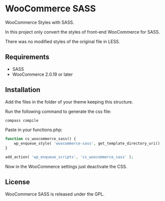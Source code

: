 WooCommerce SASS
===================

WooCommerce Styles with SASS.

In this project only convert the styles of front-end WooCommerce for SASS.

There was no modified styles of the original file in LESS.

## Requirements ##

* SASS
* WooCommerce 2.0.19 or later

## Installation ##

Add the files in the folder of your theme keeping this structure.

Run the following command to generate the css file:

```bash
compass compile
```

Paste in your functions.php:

```php
function cs_woocommerce_sass() {
    wp_enqueue_style( 'woocommerce-sass', get_template_directory_uri() . '/woocommerce-sass/css/woocommerce.css', array(), false, 'all' );
}

add_action( 'wp_enqueue_scripts', 'cs_woocommerce_sass' );
```

Now in the WooCommerce settings just deactivate the CSS.

## License ##

WooCommerce SASS is released under the GPL.
